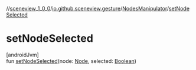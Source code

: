 //[sceneview_1_0_0](../../../index.md)/[io.github.sceneview.gesture](../index.md)/[NodesManipulator](index.md)/[setNodeSelected](set-node-selected.md)

# setNodeSelected

[androidJvm]\
fun [setNodeSelected](set-node-selected.md)(node: [Node](../../io.github.sceneview.nodes/-node/index.md), selected: [Boolean](https://kotlinlang.org/api/latest/jvm/stdlib/kotlin/-boolean/index.html))
